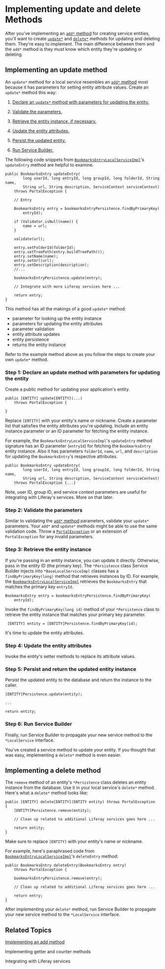 # Implementing update and delete Methods [](id=implementing-update-and-delete-methods)

After you've implementing an
[`add*` method](/develop/tutorials/-/knowledge_base/7-1/implementing-an-add-method) for 
creating service entities, you'll want to create
[`update*`](#implementing-an-update-method)
and
[`delete*`](#implementing-a-delete-method)
methods for updating and deleting them. They're easy to implement. The main
difference between them and the `add*` method is they must know which entity
they're updating or deleting. 

## Implementing an update method [](id=implementing-an-update-method)

An `update*` method for a local service resembles an
[`add*` method](/develop/tutorials/-/knowledge_base/7-1/implementing-an-add-method)
most because it has parameters for setting entity attribute values. Create an
`update*` method this way:

1.  [Declare an `update*` method with parameters for updating the entity.](#declare-an-update-method-with-parameters-for-updating-the-entity)

2.  [Validate the parameters.](#validate-the-parameters)

3.  [Retrieve the entity instance, if necessary.](#retrieve-the-entity-instance)

4.  [Update the entity attributes.](#update-the-entity-attributes)

5.  [Persist the updated entity.](#persist-and-return-the-updated-entity)

6.  [Run Service Builder.](#run-service-builder)

The following code snippets from 
[`BookmarksEntryLocalServiceImpl`](https://github.com/liferay/liferay-portal/blob/master/modules/apps/bookmarks/bookmarks-service/src/main/java/com/liferay/bookmarks/service/impl/BookmarksEntryLocalServiceImpl.java)'s
`updateEntry` method are helpful to examine. 

	public BookmarksEntry updateEntry(
			long userId, long entryId, long groupId, long folderId, String name,
			String url, String description, ServiceContext serviceContext)
		throws PortalException {

		// Entry

		BookmarksEntry entry = bookmarksEntryPersistence.findByPrimaryKey(
			entryId);

		if (Validator.isNull(name)) {
			name = url;
		}

		validate(url);

		entry.setFolderId(folderId);
		entry.setTreePath(entry.buildTreePath());
		entry.setName(name);
		entry.setUrl(url);
		entry.setDescription(description);
		//...

		bookmarksEntryPersistence.update(entry);

        // Integrate with more Liferay services here ...

		return entry;
	}

This method has all the makings of a good `update*` method:

- parameter for looking up the entity instance
- parameters for updating the entity attributes
- parameter validation
- entity attribute updates
- entity persistence
- returns the entity instance

Refer to the example method above as you follow the steps to create your own
`update*` method. 

### Step 1: Declare an update method with parameters for updating the entity [](id=declare-an-update-method-with-parameters-for-updating-the-entity)

Create a public method for updating your application's entity. 

    public [ENTITY] update[ENTITY](...)
        throws PortalException {
        
    } 
 
Replace `[ENTITY]` with your entity's name or nickname.  Create a parameter list
that satisfies the entity attributes you're updating. Include an entity instance
parameter or an ID parameter for fetching the entity instance.

For example, the `BookmarksEntryLocalServiceImpl`'s `updateEntry` method
signature has an ID parameter (`entryId`) for fetching the `BookmarksEntry`
entity instance. Also it has parameters `folderId`, `name`, `url`, and
`description` for updating the `BookmarksEntry`'s respective attributes. 

    public BookmarksEntry updateEntry(
            long userId, long entryId, long groupId, long folderId, String name,
            String url, String description, ServiceContext serviceContext)
        throws PortalException {...} 

Note, user ID, group ID, and service context parameters are useful for
integrating with Liferay's services. More on that later. 

### Step 2: Validate the parameters [](id=validate-the-parameters)

Similar to validating the
[`add*` method](/develop/tutorials/-/knowledge_base/7-1/implementing-an-add-method)
parameters, validate your `update*` parameters. Your `add*` and `update*`
methods might be able to use the same validation code. Throw a 
[`PortalException`](@platform-ref@/javadocs/portal-kernel/com/liferay/portal/kernel/exception/PortalException.html)
or an extension of `PortalException` for any invalid parameters. 

### Step 3: Retrieve the entity instance [](id=retrieve-the-entity-instance)

If you're passing in an entity instance, you can update it directly. Otherwise,
pass in the entity ID (the primary key).  The `*Persistence` class Service
Builder injects into `*BaseLocalServiceImpl` classes has a
`findByPrimaryKey(long)` method that retrieves instances by ID. For example, the [`BookmarksEntryLocalServiceImpl`](https://github.com/liferay/liferay-portal/blob/master/modules/apps/bookmarks/bookmarks-service/src/main/java/com/liferay/bookmarks/service/impl/BookmarksEntryLocalServiceImpl.java)
retrieves the `BookmarksEntry` that matches the primary key `entryId`. 

    BookmarksEntry entry = bookmarksEntryPersistence.findByPrimaryKey(
        entryId);
 
Invoke the `findByPrimaryKey(long id)` method of your `*Persistence` class to
retrieve the entity instance that matches your primary key parameter. 

     [ENTITY] entity = [ENTITY]Persistence.findByPrimaryKey(id);

It's time to update the entity attributes. 

### Step 4: Update the entity attributes [](id=update-the-entity-attributes)

Invoke the entity's setter methods to replace its attribute values. 

### Step 5: Persist and return the updated entity instance [](id=persist-and-return-the-updated-entity)

Persist the updated entity to the database and return the instance to the
caller. 

    [ENTITY]Persistence.update(entity);
    
    ...

    return entity;

### Step 6: Run Service Builder [](id=run-service-builder)

Finally, run Service Builder to propagate your new service method to the
`*LocalService` interface. 

You've created a service method to update your entity. If you thought that was
easy, implementing a `delete*` method is even easier. 

## Implementing a delete method [](id=implementing-a-delete-method)

The `remove` method of an entity's `*Persistence` class deletes an entity
instance from the database. Use it in your local service's `delete*` method.
Here's what a `delete*` method looks like:

    public [ENTITY] delete[ENTITY](ENTITY entity) throws PortalException
    {
        [ENTITY]Persistence.remove(entity);

        // Clean up related to additional Liferay services goes here ... 

        return entity;
    }

Make sure to replace `[ENTITY]` with your entity's name or nickname. 

For example, here's paraphrased code from 
[`BookmarksEntryLocalServiceImpl`](https://github.com/liferay/liferay-portal/blob/master/modules/apps/bookmarks/bookmarks-service/src/main/java/com/liferay/bookmarks/service/impl/BookmarksEntryLocalServiceImpl.java)'s 
`deleteEntry` method:

    public BookmarksEntry deleteEntry(BookmarksEntry entry)
        throws PortalException {

        bookmarksEntryPersistence.remove(entry);

        // Clean up related to additional Liferay services goes here ...  

        return entry;
    }

After implementing your `delete*` method, run Service Builder to propagate your
new service method to the `*LocalService` interface. 

## Related Topics [](id=related-topics)

[Implementing an add method](/develop/tutorials/-/knowledge_base/7-1/implementing-an-add-method)

Implementing getter and counter methods 

Integrating with Liferay services 
